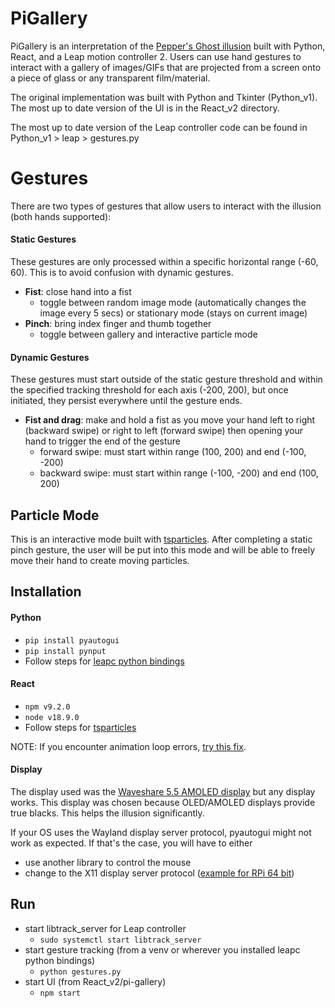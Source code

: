 # PiGallery

PiGallery is an interpretation of the [Pepper's Ghost illusion](https://en.wikipedia.org/wiki/Pepper%27s_ghost) built with Python, React, and a Leap motion controller 2. Users can use hand gestures to interact with a gallery of images/GIFs that are projected from a screen onto a piece of glass or any transparent film/material.

The original implementation was built with Python and Tkinter (Python_v1). The most up to date version of the UI is in the React_v2 directory.

The most up to date version of the Leap controller code can be found in Python_v1 > leap > gestures.py

# Gestures

There are two types of gestures that allow users to interact with the illusion (both hands supported):

#### Static Gestures
These gestures are only processed within a specific horizontal range (-60, 60). This is to avoid confusion with dynamic gestures. 
 
 - **Fist**: close hand into a fist
	 - toggle between random image mode (automatically changes the image every 5 secs) or stationary mode (stays on current image)
 - **Pinch**: bring index finger and thumb together
	 - toggle between gallery and interactive particle mode

#### Dynamic Gestures
These gestures must start outside of the static gesture threshold and within the specified tracking threshold for each axis (-200, 200), but once initiated, they persist everywhere until the gesture ends.

 - **Fist and drag**: make and hold a fist as you move your hand left to right (backward swipe) or right to left (forward swipe) then opening your hand to trigger the end of the gesture
	 - forward swipe: must start within range (100, 200) and end (-100, -200)
	 - backward swipe: must start within range (-100, -200) and end (100, 200)

## Particle Mode
This is an interactive mode built with [tsparticles](https://github.com/tsparticles/react). After completing a static pinch gesture, the user will be put into this mode and will be able to freely move their hand to create moving particles.


## Installation

#### Python
- `pip install pyautogui`
- `pip install pynput`
- Follow steps for [leapc python bindings](https://github.com/ultraleap/leapc-python-bindings)

#### React
- `npm v9.2.0`
- `node v18.9.0`
- Follow steps for [tsparticles](https://github.com/tsparticles/react)

NOTE: If you encounter animation loop errors, [try this fix](https://stackoverflow.com/questions/77705733/react-tsparticleserror-in-animation-loop).

#### Display
The display used was the [Waveshare 5.5 AMOLED display](https://www.waveshare.com/5.5inch-HDMI-AMOLED.htm) but any display works. This display was chosen because OLED/AMOLED displays provide true blacks. This helps the illusion significantly.
 
If your OS uses the Wayland display server protocol, pyautogui might not work as expected. If that's the case, you will have to either
- use another library to control the mouse
- change to the X11 display server protocol ([example for RPi 64 bit](https://raspberrypi.stackexchange.com/questions/144866/can-i-use-x11-on-the-new-64-bit-os-instead-of-wayland)) 

## Run
- start libtrack_server for Leap controller
	- `sudo systemctl start libtrack_server`
- start gesture tracking (from a venv or wherever you installed leapc python bindings)
	- `python gestures.py`
- start UI (from React_v2/pi-gallery)
	- `npm start`